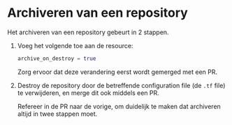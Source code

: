 # Archiveren van een repository

Het archiveren van een repository gebeurt in 2 stappen.

1. Voeg het volgende toe aan de resource:
   ```tf
   archive_on_destroy = true
   ```
   Zorg ervoor dat deze verandering eerst wordt gemerged met een PR.

2. Destroy de repository door de betreffende configuration file (de `.tf` file)
   te verwijderen, en merge dit ook middels een PR.

   Refereer in de PR naar de vorige, om duidelijk te maken dat archiveren altijd
   in twee stappen moet.
